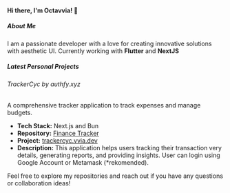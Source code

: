 #### Hi there, I'm Octavvia! 👋

##### About Me
I am a passionate developer with a love for creating innovative solutions with aesthetic UI. Currently working with **Flutter** and **NextJS**

##### Latest Personal Projects

###### TrackerCyc by authfy.xyz
A comprehensive tracker application to track expenses and manage budgets.

- **Tech Stack:** Next.js and Bun
- **Repository:** [Finance Tracker](https://github.com/octavvia/finance-tracker)
- **Project:** [trackercyc.vvia.dev](https://trackcyc.vvia.dev/)
- **Description:** This application helps users tracking their transaction very details, generating reports, and providing insights. User can login using Google Account or Metamask (*rekomended).

<!-- ### 2. Personal Blog
A blog platform to share my thoughts on various topics including technology and programming.

- **Tech Stack:** Next.js, MongoDB
- **Repository:** [Personal Blog](https://github.com/octavvia/personal-blog)
- **Description:** A fully-featured blog platform with support for Markdown, commenting, and user authentication.

### 3. Task Manager
A simple task management application to keep track of daily tasks and projects.

- **Tech Stack:** React, Node.js, Express, MongoDB
- **Repository:** [Task Manager](https://github.com/octavvia/task-manager)
- **Description:** A user-friendly task manager with features like task creation, editing, deletion, and prioritization. -->

Feel free to explore my repositories and reach out if you have any questions or collaboration ideas!
